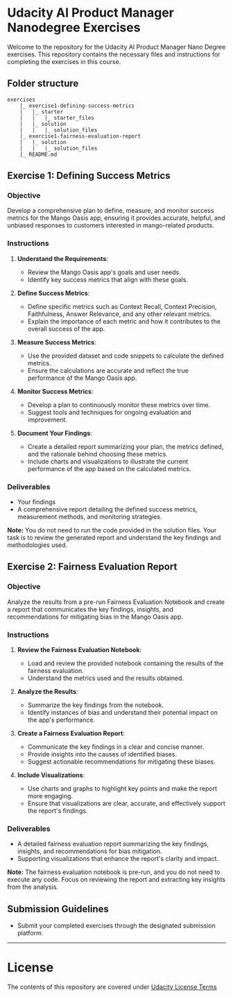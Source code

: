 # Udacity AI Product Manager Nanodegree Exercises

Welcome to the repository for the Udacity AI Product Manager Nano Degree exercises. This repository contains the necessary files and instructions for completing the exercises in this course.

## Folder structure

```
exercises
    |_ exercise1-defining-success-metrics
    |   |_ starter
    |   |   |_ starter_files
    |   |_ solution
    |   |   |_ solution_files
    |_ exercise1-fairness-evaluation-report
    |   |_ solution
    |   |   |_ solution_files
    |_ README.md
```

## Exercise 1: Defining Success Metrics

### Objective

Develop a comprehensive plan to define, measure, and monitor success metrics for the Mango Oasis app, ensuring it provides accurate, helpful, and unbiased responses to customers interested in mango-related products.

### Instructions

1. **Understand the Requirements**:
    - Review the Mango Oasis app's goals and user needs.
    - Identify key success metrics that align with these goals.

2. **Define Success Metrics**:
    - Define specific metrics such as Context Recall, Context Precision, Faithfulness, Answer Relevance, and any other relevant metrics.
    - Explain the importance of each metric and how it contributes to the overall success of the app.

3. **Measure Success Metrics**:
    - Use the provided dataset and code snippets to calculate the defined metrics.
    - Ensure the calculations are accurate and reflect the true performance of the Mango Oasis app.

4. **Monitor Success Metrics**:
    - Develop a plan to continuously monitor these metrics over time.
    - Suggest tools and techniques for ongoing evaluation and improvement.

5. **Document Your Findings**:
    - Create a detailed report summarizing your plan, the metrics defined, and the rationale behind choosing these metrics.
    - Include charts and visualizations to illustrate the current performance of the app based on the calculated metrics.

### Deliverables

- Your findings
- A comprehensive report detailing the defined success metrics, measurement methods, and monitoring strategies.
  
**Note:** You do not need to run the code provided in the solution files. Your task is to review the generated report and understand the key findings and methodologies used.


## Exercise 2: Fairness Evaluation Report

### Objective

Analyze the results from a pre-run Fairness Evaluation Notebook and create a report that communicates the key findings, insights, and recommendations for mitigating bias in the Mango Oasis app.

### Instructions

1. **Review the Fairness Evaluation Notebook**:
    - Load and review the provided notebook containing the results of the fairness evaluation.
    - Understand the metrics used and the results obtained.

2. **Analyze the Results**:
    - Summarize the key findings from the notebook.
    - Identify instances of bias and understand their potential impact on the app's performance.

3. **Create a Fairness Evaluation Report**:
    - Communicate the key findings in a clear and concise manner.
    - Provide insights into the causes of identified biases.
    - Suggest actionable recommendations for mitigating these biases.

4. **Include Visualizations**:
    - Use charts and graphs to highlight key points and make the report more engaging.
    - Ensure that visualizations are clear, accurate, and effectively support the report's findings.

### Deliverables

- A detailed fairness evaluation report summarizing the key findings, insights, and recommendations for bias mitigation.
- Supporting visualizations that enhance the report's clarity and impact.

**Note:** The fairness evaluation notebook is pre-run, and you do not need to execute any code. Focus on reviewing the report and extracting key insights from the analysis.

## Submission Guidelines

- Submit your completed exercises through the designated submission platform.

---

# License

The contents of this repository are covered under [Udacity License Terms](./LICENSE)
